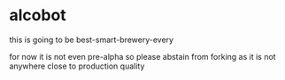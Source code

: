 # alcobot

this is going to be best-smart-brewery-every

for now it is not even pre-alpha so please abstain from forking as it is not anywhere close to production quality
